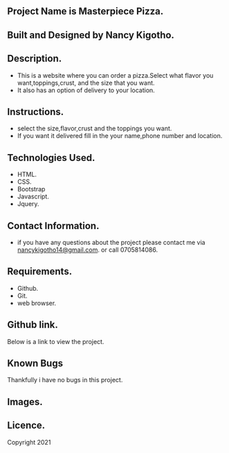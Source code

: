 ## Project Name is Masterpiece Pizza.
## Built and Designed by Nancy Kigotho.
## Description.
* This is a website where you can order a pizza.Select what flavor you want,toppings,crust, and the size that you want.
* It also has an option of delivery to your location.
## Instructions.
* select the size,flavor,crust and the toppings you want.
* If you want it delivered fill in the your name,phone number and location.
## Technologies Used.
* HTML.
* CSS.
* Bootstrap
* Javascript.
* Jquery.
## Contact Information.
* if you have any questions about the project please contact me via nancykigotho14@gmail.com.
or call 0705814086.
## Requirements.
* Github.
* Git.
* web browser.
## Github link.
Below is a link to view the project.

## Known Bugs
Thankfully i have no bugs in this project.

## Images.

## Licence.
Copyright 2021 <COPYRIGHT HOLDER>

